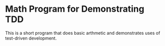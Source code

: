 # Math Program for Demonstrating TDD

This is a short program that does basic arthmetic and demonstrates uses of test-driven development. 
